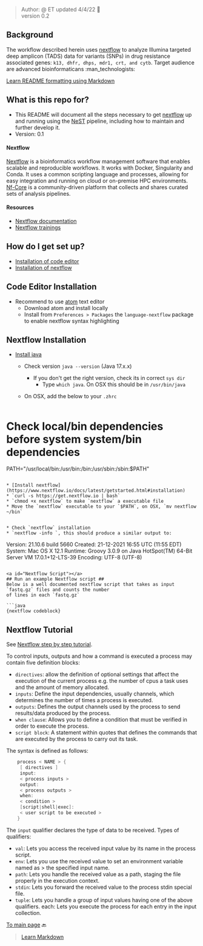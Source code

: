 > Author: @ ET updated 4/4/22 :goat:  
> version 0.2

## Background ##

The workflow described herein uses [nextflow](https://www.nextflow.io/docs/latest/index.html) to analyze Illumina targeted deep amplicon (TADS) data for variants (SNPs) in drug resistance associated genes: `k13, dhfr, dhps, mdr1, crt, and cytb`. Target audience are advanced bioinformaticans :man_technologists:

[Learn README formatting using Markdown](https://bitbucket.org/tutorials/markdowndemo)

## What is this repo for? ##

* This README will document all the steps necessary to get [nextflow](https://www.nextflow.io/docs/latest/index.html)
up and running using the [NeST](https://github.com/CDCgov/NeST) pipeline, including how to maintain and further
develop it.
* Version: 0.1

#### Nextflow ####

[Nextflow](https://www.nextflow.io/docs/latest/index.html) is a bioinformatics workflow management software that enables scalable and reproducible workflows. It works with Docker, Singularity and Conda. It uses a common scripting language and processes, allowing for easy integration and running on cloud or on-premise HPC environments. [Nf-Core](https://nf-co.re) is a community-driven platform that collects and shares curated sets of analysis pipelines.

#### Resources ####
* [Nextflow documentation](https://www.nextflow.io/docs/latest/basic.html)
* [Nextflow trainings ](https://nf-co.re/usage/nextflow)

## How do I get set up? ##
* [Installation of code editor](#Code_Editor)
* [Installation of nextflow ](#Nextflow)

<a id="Code_Editor"></a>
## Code Editor Installation ##
* Recommend to use [atom](https://atom.io) text editor
  * Download atom and install locally
  * Install from `Preferences > Packages` the `language-nextflow` package to enable nextflow syntax highlighting

<a id="Nextflow"></a>
## Nextflow Installation ##

* [Install java](https://www.oracle.com/java/technologies/downloads/)
  * Check version `java --version` (Java 17.x.x)
    * If you don't get the right version, check its in correct `sys dir`
      * Type `which java`. On OSX this should be in `/usr/bin/java`

  * On OSX, add the below to your `.zhrc`  

  ```bash
# Check local/bin dependencies before system system/bin dependencies
PATH="/usr/local/bin:/usr/bin:/bin:/usr/sbin:/sbin:$PATH"
  ```

* [Install nextflow](https://www.nextflow.io/docs/latest/getstarted.html#installation)
  * `curl -s https://get.nextflow.io | bash`
  * `chmod +x nextflow` to make `nextflow` a executable file  
  * Move the `nextflow` executable to your `$PATH`, on OSX, `mv nextflow ~/bin`


* Check `nextflow` installation
  * `nextflow -info `, this should produce a similar output to:

  ```
  Version: 21.10.6 build 5660
  Created: 21-12-2021 16:55 UTC (11:55 EDT)
  System: Mac OS X 12.1
  Runtime: Groovy 3.0.9 on Java HotSpot(TM) 64-Bit Server VM 17.0.1+12-LTS-39
  Encoding: UTF-8 (UTF-8)
  ```

<a id="Nextflow Script"></a>
## Run an example Nextflow script ##
Below is a well documented nextflow script that takes as input `fastq.gz` files and counts the number
of lines in each `fastq.gz`

```java
{nextflow codeblock}
```

<a id="Nextflow Processes"></a>
## Nextflow Tutorial ##

See [Nextflow step by step tutorial](https://carpentries-incubator.github.io/workflows-nextflow/).

To control inputs, outputs and how a command is executed a process may contain five definition blocks:

- `directives`: allow the definition of optional settings that affect the execution of the current process e.g. the number of cpus a task uses and the amount of memory allocated.
- `inputs`: Define the input dependencies, usually channels, which determines the number of times a process is executed.
- `outputs`: Defines the output channels used by the process to send results/data produced by the process.
- `when clause`: Allows you to define a condition that must be verified in order to execute the process.
- `script block`: A statement within quotes that defines the commands that are executed by the process to carry out its task.

The syntax is defined as follows:
```java
    process < NAME > {
     [ directives ]        
     input:                
     < process inputs >
     output:               
     < process outputs >
     when:                 
     < condition >
     [script|shell|exec]:  
     < user script to be executed >
    }
```
The `input` qualifier declares the type of data to be received. Types of  qualifiers:

- `val`: Lets you access the received input value by its name in the process script.
- `env`: Lets you use the received value to set an environment variable named as > the specified input name.
- `path`: Lets you handle the received value as a path, staging the file properly in the execution context.
- `stdin`: Lets you forward the received value to the process stdin special file.
- `tuple`: Lets you handle a group of input values having one of the above qualifiers.
each: Lets you execute the process for each entry in the input collection.


[To main page](https://github.com/CDCgov/MaRS) :back:  

> [Learn Markdown](https://bitbucket.org/tutorials/markdowndemo)

